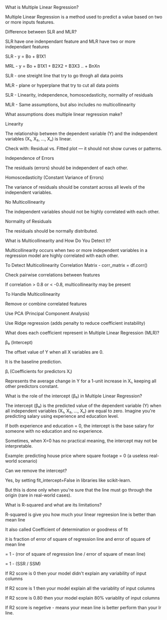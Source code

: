 What is Multiple Linear Regression?

Multiple Linear Regression is a method used to predict a value based on two or more inputs features.

Difference between SLR and MLR?

SLR have one indenpendant feature and MLR have two or more independant features

SLR - y = Bo + B1X1

MRL - y = Bo + B1X1 + B2X2 + B3X3 .. + BnXn

SLR - one streight line that try to go throgh all data points

MLR - plane or hyperplane that try to cut all data points

SLR - Linearity, independence, homoscedasticity, normality of residuals

MLR - Same assumptions, but also includes no multicollinearity


What assumptions does multiple linear regression make?

Linearity

The relationship between the dependent variable (Y) and the independent variables (X₁, X₂, ..., Xₙ) is linear.

Check with: Residual vs. Fitted plot — it should not show curves or patterns.

Independence of Errors

The residuals (errors) should be independent of each other.

Homoscedasticity (Constant Variance of Errors)

The variance of residuals should be constant across all levels of the independent variables.

No Multicollinearity

The independent variables should not be highly correlated with each other.

Normality of Residuals

The residuals should be normally distributed.


What is Multicollinearity and How Do You Detect It?

Multicollinearity occurs when two or more independent variables in a regression model are highly correlated with each other.

To Detect Multicollinearity Correlation Matrix - corr_matrix = df.corr()

Check pairwise correlations between features

If correlation > 0.8 or < -0.8, multicollinearity may be present

To Handle Multicollinearity

Remove or combine correlated features

Use PCA (Principal Component Analysis)

Use Ridge regression (adds penalty to reduce coefficient instability)

What does each coefficient represent in Multiple Linear Regression (MLR)?

β₀ (Intercept)

The offset value of Y when all X variables are 0.

It is the baseline prediction.

βᵢ (Coefficients for predictors Xᵢ)

Represents the average change in Y for a 1-unit increase in Xᵢ, keeping all other predictors constant.

What is the role of the intercept (β₀) in Multiple Linear Regression?

The intercept (β₀) is the predicted value of the dependent variable (Y) when all independent variables (X₁, X₂, ..., Xₙ) are equal to zero.
Imagine you're predicting salary using experience and education level.

If both experience and education = 0, the intercept is the base salary for someone with no education and no experience.

Sometimes, when X=0 has no practical meaning, the intercept may not be interpretable.

Example: predicting house price where square footage = 0 (a useless real-world scenario)

Can we remove the intercept?

Yes, by setting fit_intercept=False in libraries like scikit-learn.

But this is done only when you're sure that the line must go through the origin (rare in real-world cases).

What is R-squared and what are its limitations?

R-squared is give you how much your linear regreesion line is better than mean line

It also called Coefficient of determination or goodness of fit

it is fraction of error of square of regression line and error of square of mean line

= 1 - (rror of square of regression line / error of square of mean line)

= 1 - (SSR / SSM)

If R2 score is 0 then your model didn't explain any variability of input columns

If R2 score is 1 then your model explain all the variablity of input columns

If R2 score is 0.80 then your model explain 80% variablity of input columns

If R2 score is negetive - means your mean line is better perform than your lr line.




